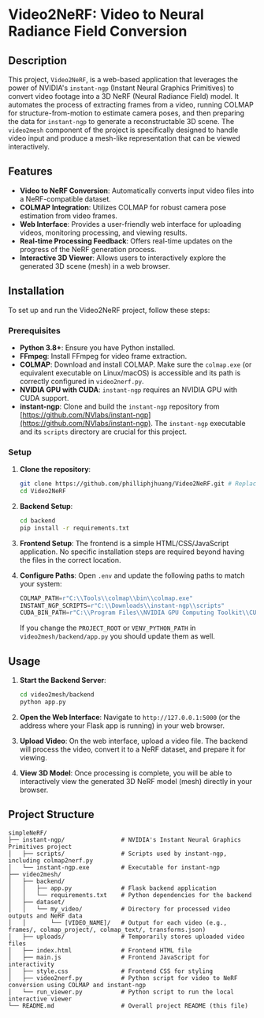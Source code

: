 # Video2NeRF: Video to Neural Radiance Field Conversion

## Description
This project, `Video2NeRF`, is a web-based application that leverages the power of NVIDIA's `instant-ngp` (Instant Neural Graphics Primitives) to convert video footage into a 3D NeRF (Neural Radiance Field) model. It automates the process of extracting frames from a video, running COLMAP for structure-from-motion to estimate camera poses, and then preparing the data for `instant-ngp` to generate a reconstructable 3D scene. The `video2mesh` component of the project is specifically designed to handle video input and produce a mesh-like representation that can be viewed interactively.

## Features
- **Video to NeRF Conversion**: Automatically converts input video files into a NeRF-compatible dataset.
- **COLMAP Integration**: Utilizes COLMAP for robust camera pose estimation from video frames.
- **Web Interface**: Provides a user-friendly web interface for uploading videos, monitoring processing, and viewing results.
- **Real-time Processing Feedback**: Offers real-time updates on the progress of the NeRF generation process.
- **Interactive 3D Viewer**: Allows users to interactively explore the generated 3D scene (mesh) in a web browser.

## Installation
To set up and run the Video2NeRF project, follow these steps:

### Prerequisites
- **Python 3.8+**: Ensure you have Python installed.
- **FFmpeg**: Install FFmpeg for video frame extraction.
- **COLMAP**: Download and install COLMAP. Make sure the `colmap.exe` (or equivalent executable on Linux/macOS) is accessible and its path is correctly configured in `video2nerf.py`.
- **NVIDIA GPU with CUDA**: `instant-ngp` requires an NVIDIA GPU with CUDA support.
- **instant-ngp**: Clone and build the `instant-ngp` repository from [https://github.com/NVlabs/instant-ngp](https://github.com/NVlabs/instant-ngp). The `instant-ngp` executable and its `scripts` directory are crucial for this project.

### Setup
1. **Clone the repository**:
   ```bash
   git clone https://github.com/philliphjhuang/Video2NeRF.git # Replace with actual repo URL
   cd Video2NeRF
   ```

2. **Backend Setup**:
   ```bash
   cd backend
   pip install -r requirements.txt
   ```

3. **Frontend Setup**:
   The frontend is a simple HTML/CSS/JavaScript application. No specific installation steps are required beyond having the files in the correct location.

4. **Configure Paths**:
   Open `.env` and update the following paths to match your system:
   ```python
   COLMAP_PATH=r"C:\\Tools\\colmap\\bin\\colmap.exe"
   INSTANT_NGP_SCRIPTS=r"C:\\Downloads\\instant-ngp\\scripts"
   CUDA_BIN_PATH=r"C:\\Program Files\\NVIDIA GPU Computing Toolkit\\CUDA\\v12.8\\bin"
   ```
   
   If you change the `PROJECT_ROOT` or `VENV_PYTHON_PATH` in `video2mesh/backend/app.py` you should update them as well.

## Usage
1. **Start the Backend Server**:
   ```bash
   cd video2mesh/backend
   python app.py
   ```

2. **Open the Web Interface**:
   Navigate to `http://127.0.0.1:5000` (or the address where your Flask app is running) in your web browser.

3. **Upload Video**:
   On the web interface, upload a video file. The backend will process the video, convert it to a NeRF dataset, and prepare it for viewing.

4. **View 3D Model**:
   Once processing is complete, you will be able to interactively view the generated 3D NeRF model (mesh) directly in your browser.

## Project Structure
```
simpleNeRF/
├── instant-ngp/                # NVIDIA's Instant Neural Graphics Primitives project
│   ├── scripts/                # Scripts used by instant-ngp, including colmap2nerf.py
│   └── instant-ngp.exe         # Executable for instant-ngp
├── video2mesh/
│   ├── backend/
│   │   ├── app.py              # Flask backend application
│   │   └── requirements.txt    # Python dependencies for the backend
│   ├── dataset/
│   │   └── my_video/           # Directory for processed video outputs and NeRF data
│   │       └── [VIDEO_NAME]/   # Output for each video (e.g., frames/, colmap_project/, colmap_text/, transforms.json)
│   ├── uploads/                # Temporarily stores uploaded video files
│   ├── index.html              # Frontend HTML file
│   ├── main.js                 # Frontend JavaScript for interactivity
│   ├── style.css               # Frontend CSS for styling
│   ├── video2nerf.py           # Python script for video to NeRF conversion using COLMAP and instant-ngp
│   └── run_viewer.py           # Python script to run the local interactive viewer
└── README.md                   # Overall project README (this file)
```
